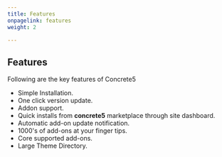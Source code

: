 ```yaml
---
title: Features
onpagelink: features
weight: 2

---
```


Features
--------

Following are the key features of Concrete5

- Simple Installation.
- One click version update.
- Addon support.
- Quick installs from **concrete5** marketplace through site dashboard.
- Automatic add-on update notification.
- 1000's of add-ons at your finger tips.
- Core supported add-ons.
- Large Theme Directory.
 